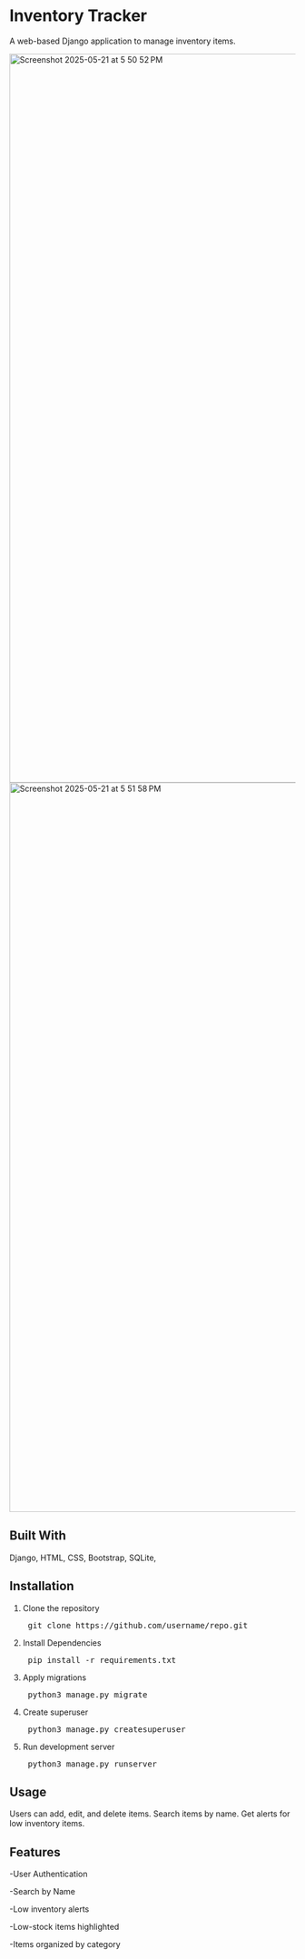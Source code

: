 # Inventory Tracker #

A web-based Django application to manage inventory items. 

<img width="1284" alt="Screenshot 2025-05-21 at 5 50 52 PM" src="https://github.com/user-attachments/assets/ecd822f6-28b7-493e-9967-3e2935e111b0" />

<img width="1285" alt="Screenshot 2025-05-21 at 5 51 58 PM" src="https://github.com/user-attachments/assets/3ebbc4c5-ea73-4c84-a86c-8ffb8d643796" />




## Built With ##

Django, HTML, CSS, Bootstrap, SQLite, 

## Installation ##
1. Clone the repository
    <pre> git clone https://github.com/username/repo.git </pre>

2. Install Dependencies
    <pre> pip install -r requirements.txt </pre>

3. Apply migrations
    <pre> python3 manage.py migrate </pre>

4. Create superuser
    <pre> python3 manage.py createsuperuser </pre>

5. Run development server
    <pre> python3 manage.py runserver </pre>

## Usage ##

Users can add, edit, and delete items. Search items by name. Get alerts for low inventory items. 

## Features ##

-User Authentication

-Search by Name

-Low inventory alerts

-Low-stock items highlighted

-Items organized by category
